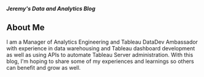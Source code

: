 ##### Jeremy's Data and Analytics Blog

## About Me

I am a Manager of Analytics Engineering and Tableau DataDev Ambassador with experience in data warehousing and Tableau dashboard development as well as using APIs to automate Tableau Server administration. With this blog, I'm hoping to share some of my experiences and learnings so others can benefit and grow as well.